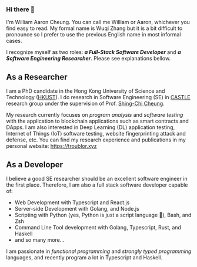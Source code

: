 ### Hi there 👋

I'm William Aaron Cheung. 
You can call me William or Aaron, whichever you find easy to read. 
My formal name is Wuqi Zhang but it is a bit difficult to pronounce so I prefer to use the previous English name in most informal cases.

I recognize myself as two roles: ***a Full-Stack Software Developer*** and ***a Software Engineering Researcher***. Please see explanations bellow.

## As a Researcher

I am a PhD candidate in the Hong Kong University of Science and Technology ([HKUST](https://hkust.edu.hk/)).
I do research in Software Engineering (SE) in [CASTLE](http://castle.cse.ust.hk/castle/index.html) research group under the supervision of Prof. [Shing-Chi Cheung](https://www.cse.ust.hk/~scc/). 

My research currently focuses on *program analysis* and *software testing* with the application to blockchain applications such as smart contracts and DApps. 
I am also interested in Deep Learning (DL) application testing, Internet of Things (IoT) software testing, website fingerprinting attack and defense, etc.
You can find my research experience and publications in my personal website: https://troublor.xyz


## As a Developer

I believe a good SE researcher should be an excellent software engineer in the first place. 
Therefore, I am also a full stack software developer capable of:
- Web Development with Typescript and React.js
- Server-side Development with Golang, and Node.js
- Scripting with Python (yes, Python is just a script language 🧐), Bash, and Zsh
- Command Line Tool development with Golang, Typescript, Rust, and Haskell
- and so many more...

I am passionate in *functional programming* and *strongly typed programming* languages, and recently program a lot in Typescript and Haskell. 
